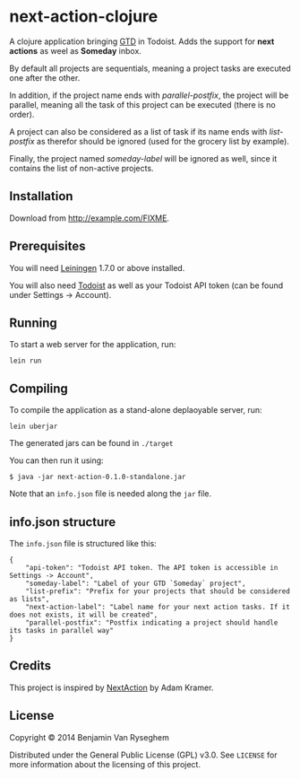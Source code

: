 next-action-clojure
===================

A clojure application bringing [GTD](http://en.wikipedia.org/wiki/Getting_Things_Done) in Todoist.
Adds the support for **next actions** as weel as **Someday** inbox.

By default all projects are sequentials, meaning a project tasks are executed one after the other.

In addition, if the project name ends with *parallel-postfix*, the project will be parallel,
meaning all the task of this project can be executed (there is no order).

A project can also be considered as a list of task if its name ends with *list-postfix* as therefor should be ignored (used for the grocery list by example).

Finally, the project named *someday-label* will be ignored as well, since it contains the list of non-active projects.

## Installation

Download from http://example.com/FIXME.

## Prerequisites

You will need [Leiningen][1] 1.7.0 or above installed.

You will also need [Todoist][2] as well as your Todoist API token (can be found under Settings -> Account).

[1]: https://github.com/technomancy/leiningen
[2]: https://todoist.com

## Running

To start a web server for the application, run:

    lein run

## Compiling

To compile the application as a stand-alone deplaoyable server, run:

    lein uberjar

The generated jars can be found in `./target`

You can then run it using:

    $ java -jar next-action-0.1.0-standalone.jar

Note that an `info.json` file is needed along the `jar` file.

## info.json structure

The `info.json` file is structured like this: 

    {
    	"api-token": "Todoist API token. The API token is accessible in Settings -> Account",
    	"someday-label": "Label of your GTD `Someday` project",
    	"list-prefix": "Prefix for your projects that should be considered as lists",
    	"next-action-label": "Label name for your next action tasks. If it does not exists, it will be created",
    	"parallel-postfix": "Postfix indicating a project should handle its tasks in parallel way"
    }

## Credits

This project is inspired by [NextAction](https://github.com/akramer/NextAction) by Adam Kramer.

## License

Copyright © 2014 Benjamin Van Ryseghem

Distributed under the General Public License (GPL) v3.0.
See `LICENSE` for more information about the licensing of this project.
